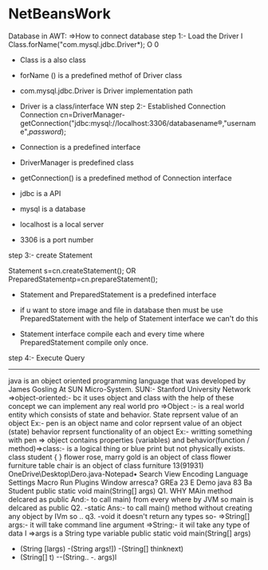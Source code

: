 # NetBeansWork

Database in AWT:
=>How to connect database
step 1:- Load the Driver
I
Class.forName("com.mysql.jdbc.Driver*);
O 0
* Class is a also class
* forName () is a predefined methof of Driver class
* com.mysql.jdbc.Driver is Driver implementation path
* Driver is a class/interface
WN
step 2:- Established Connection
Connection cn=DriverManager-getConnection("jdbc:mysql://localhost:3306/databasename®,"username",*password*);

* Connection is a predefined interface
* DriverManager is predefined class
* getConnection() is a predefined method of Connection interface
* jdbc is a API
* mysql is a database
* localhost is a local server
* 3306 is a port number

step 3:- create Statement

Statement s=cn.createStatement();
OR
PreparedStatementp=cn.prepareStatement();
* Statement and PreparedStatement is a predefined interface

* if u want to store image and file in database then must be use PreparedStatement 
with the help of Statement interface we can't do this

* Statement interface compile each and every time where PreparedStatement compile only once.

step 4:- Execute Query
 
----------------------------------------------------------------------------------------------------------------

java is an object oriented programming language that was developed by James Gosling At SUN Micro-System.
SUN:- Stanford University Network
=>object-oriented:- bc it uses object and class with the help of these concept we can implement any real world pro
=>Object :- is a real world entity which consists of state and behavior.
State reprsent value of an object
Ex:- pen is an object
name and color reprsent value of an object (state)
behavior reprsent functionality of an object
Ex:- writting something with pen
=> object contains properties (variables) and behavior(function / method)=>class:- is a logical thing or blue print but not physically exists.
class student
{
}
flower
rose, marry gold is an object of class flower
furniture
table chair is an object of class furniture
13(91931) OneDrive\Desktop\Dero.java-Notepad•
Search
View Encoding Language Settings Macro Run Plugins
Window
arresca?
GREa
23 E Demo java 83 Ba Student
public static void main(String[] args)
Q1. WHY MAin method delcared as public
And:- to call main) from every where by JVM so main is delcared as public
Q2.
-static
Ans:- to call main() method without creating any object by IVm so ..
q3.
-void
it doesn't return any types so-
=>String[] args:- it will take command line argument
=>String:- it wil take any type of data
I
=>args is a String type variable
public static void main(String[] args)
- (String [largs)
-(String args!])
-(String[] thinknext)
- (String[] t)
--(String..
-. args)l






